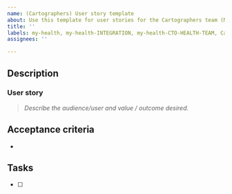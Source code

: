 ```yaml
---
name: (Cartographers) User story template
about: Use this template for user stories for the Cartographers team (MHV-on-VAgov).
title: ''
labels: my-health, my-health-INTEGRATION, my-health-CTO-HEALTH-TEAM, Cartographers, needs-refining
assignees: ''

---
```


## Description

### User story
> _Describe the audience/user and value / outcome desired._



## Acceptance criteria

- 

## Tasks

- [ ] 

